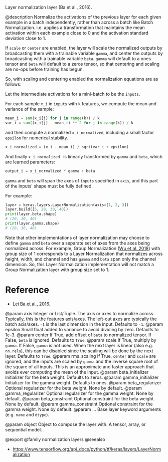 Layer normalization layer (Ba et al., 2016).

@description
Normalize the activations of the previous layer for each given example in a
batch independently, rather than across a batch like Batch Normalization.
i.e. applies a transformation that maintains the mean activation within each
example close to 0 and the activation standard deviation close to 1.

If `scale` or `center` are enabled, the layer will scale the normalized
outputs by broadcasting them with a trainable variable `gamma`, and center
the outputs by broadcasting with a trainable variable `beta`. `gamma` will
default to a ones tensor and `beta` will default to a zeros tensor, so that
centering and scaling are no-ops before training has begun.

So, with scaling and centering enabled the normalization equations
are as follows:

Let the intermediate activations for a mini-batch to be the `inputs`.

For each sample `x_i` in `inputs` with `k` features, we compute the mean and
variance of the sample:

```python
mean_i = sum(x_i[j] for j in range(k)) / k
var_i = sum((x_i[j] - mean_i) ** 2 for j in range(k)) / k
```

and then compute a normalized `x_i_normalized`, including a small factor
`epsilon` for numerical stability.

```python
x_i_normalized = (x_i - mean_i) / sqrt(var_i + epsilon)
```

And finally `x_i_normalized ` is linearly transformed by `gamma` and `beta`,
which are learned parameters:

```python
output_i = x_i_normalized * gamma + beta
```

`gamma` and `beta` will span the axes of `inputs` specified in `axis`, and
this part of the inputs' shape must be fully defined.

For example:

```python
layer = keras.layers.LayerNormalization(axis=[1, 2, 3])
layer.build([5, 20, 30, 40])
print(layer.beta.shape)
# (20, 30, 40)
print(layer.gamma.shape)
# (20, 30, 40)
```

Note that other implementations of layer normalization may choose to define
`gamma` and `beta` over a separate set of axes from the axes being
normalized across. For example, Group Normalization
([Wu et al. 2018](https://arxiv.org/abs/1803.08494)) with group size of 1
corresponds to a Layer Normalization that normalizes across height, width,
and channel and has `gamma` and `beta` span only the channel dimension.
So, this Layer Normalization implementation will not match a Group
Normalization layer with group size set to 1.

# Reference
- [Lei Ba et al., 2016](https://arxiv.org/abs/1607.06450).

@param axis Integer or List/Tuple. The axis or axes to normalize across.
    Typically, this is the features axis/axes. The left-out axes are
    typically the batch axis/axes. `-1` is the last dimension in the
    input. Defaults to `-1`.
@param epsilon Small float added to variance to avoid dividing by zero.
    Defaults to 1e-3.
@param center If True, add offset of `beta` to normalized tensor. If False,
    `beta` is ignored. Defaults to `True`.
@param scale If True, multiply by `gamma`. If False, `gamma` is not used.
    When the next layer is linear (also e.g. `nn.relu`), this can be
    disabled since the scaling will be done by the next layer.
    Defaults to `True`.
@param rms_scaling If True, `center` and `scale` are ignored, and the
    inputs are scaled by `gamma` and the inverse square root
    of the square of all inputs. This is an approximate and faster
    approach that avoids ever computing the mean of the input.
@param beta_initializer Initializer for the beta weight. Defaults to zeros.
@param gamma_initializer Initializer for the gamma weight. Defaults to ones.
@param beta_regularizer Optional regularizer for the beta weight.
    None by default.
@param gamma_regularizer Optional regularizer for the gamma weight.
    None by default.
@param beta_constraint Optional constraint for the beta weight.
    None by default.
@param gamma_constraint Optional constraint for the gamma weight.
    None by default.
@param ... Base layer keyword arguments (e.g. `name` and `dtype`).

@param object Object to compose the layer with. A tensor, array, or sequential model.

@export
@family normalization layers
@seealso
+ <https://www.tensorflow.org/api_docs/python/tf/keras/layers/LayerNormalization>
